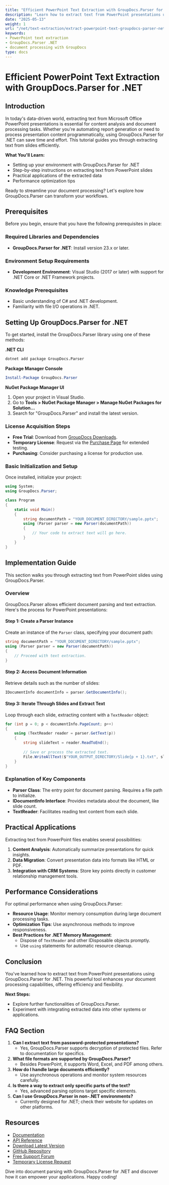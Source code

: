 ```yaml
---
title: "Efficient PowerPoint Text Extraction with GroupDocs.Parser for .NET"
description: "Learn how to extract text from PowerPoint presentations using GroupDocs.Parser for .NET. This guide covers setup, implementation, and practical applications."
date: "2025-05-13"
weight: 1
url: "/net/text-extraction/extract-powerpoint-text-groupdocs-parser-net/"
keywords:
- PowerPoint text extraction
- GroupDocs.Parser .NET
- document processing with GroupDocs
type: docs
---
```

# Efficient PowerPoint Text Extraction with GroupDocs.Parser for .NET

## Introduction
In today's data-driven world, extracting text from Microsoft Office PowerPoint presentations is essential for content analysis and document processing tasks. Whether you're automating report generation or need to process presentation content programmatically, using GroupDocs.Parser for .NET can save time and effort. This tutorial guides you through extracting text from slides efficiently.

**What You'll Learn:**
- Setting up your environment with GroupDocs.Parser for .NET
- Step-by-step instructions on extracting text from PowerPoint slides
- Practical applications of the extracted data
- Performance optimization tips

Ready to streamline your document processing? Let's explore how GroupDocs.Parser can transform your workflows.

## Prerequisites
Before you begin, ensure that you have the following prerequisites in place:

### Required Libraries and Dependencies
- **GroupDocs.Parser for .NET**: Install version 23.x or later.

### Environment Setup Requirements
- **Development Environment**: Visual Studio (2017 or later) with support for .NET Core or .NET Framework projects.

### Knowledge Prerequisites
- Basic understanding of C# and .NET development.
- Familiarity with file I/O operations in .NET.

## Setting Up GroupDocs.Parser for .NET
To get started, install the GroupDocs.Parser library using one of these methods:

**.NET CLI**
```bash
dotnet add package GroupDocs.Parser
```

**Package Manager Console**
```powershell
Install-Package GroupDocs.Parser
```

**NuGet Package Manager UI**
1. Open your project in Visual Studio.
2. Go to **Tools > NuGet Package Manager > Manage NuGet Packages for Solution...**
3. Search for "GroupDocs.Parser" and install the latest version.

### License Acquisition Steps
- **Free Trial**: Download from [GroupDocs Downloads](https://releases.groupdocs.com/parser/net/).
- **Temporary License**: Request via the [Purchase Page](https://purchase.groupdocs.com/temporary-license/) for extended testing.
- **Purchasing**: Consider purchasing a license for production use.

### Basic Initialization and Setup
Once installed, initialize your project:
```csharp
using System;
using GroupDocs.Parser;

class Program
{
    static void Main()
    {
        string documentPath = "YOUR_DOCUMENT_DIRECTORY/sample.pptx";
        using (Parser parser = new Parser(documentPath))
        {
            // Your code to extract text will go here.
        }
    }
}
```

## Implementation Guide
This section walks you through extracting text from PowerPoint slides using GroupDocs.Parser.

### Overview
GroupDocs.Parser allows efficient document parsing and text extraction. Here's the process for PowerPoint presentations:

#### Step 1: Create a Parser Instance
Create an instance of the `Parser` class, specifying your document path:
```csharp
string documentPath = "YOUR_DOCUMENT_DIRECTORY/sample.pptx";
using (Parser parser = new Parser(documentPath))
{
    // Proceed with text extraction.
}
```

#### Step 2: Access Document Information
Retrieve details such as the number of slides:
```csharp
IDocumentInfo documentInfo = parser.GetDocumentInfo();
```

#### Step 3: Iterate Through Slides and Extract Text
Loop through each slide, extracting content with a `TextReader` object:
```csharp
for (int p = 0; p < documentInfo.PageCount; p++)
{
    using (TextReader reader = parser.GetText(p))
    {
        string slideText = reader.ReadToEnd();
        
        // Save or process the extracted text.
        File.WriteAllText($"YOUR_OUTPUT_DIRECTORY/Slide{p + 1}.txt", slideText);
    }
}
```

### Explanation of Key Components
- **Parser Class**: The entry point for document parsing. Requires a file path to initialize.
- **IDocumentInfo Interface**: Provides metadata about the document, like slide count.
- **TextReader**: Facilitates reading text content from each slide.

## Practical Applications
Extracting text from PowerPoint files enables several possibilities:
1. **Content Analysis**: Automatically summarize presentations for quick insights.
2. **Data Migration**: Convert presentation data into formats like HTML or PDF.
3. **Integration with CRM Systems**: Store key points directly in customer relationship management tools.

## Performance Considerations
For optimal performance when using GroupDocs.Parser:
- **Resource Usage**: Monitor memory consumption during large document processing tasks.
- **Optimization Tips**: Use asynchronous methods to improve responsiveness.
- **Best Practices for .NET Memory Management**:
  - Dispose of `TextReader` and other IDisposable objects promptly.
  - Use `using` statements for automatic resource cleanup.

## Conclusion
You've learned how to extract text from PowerPoint presentations using GroupDocs.Parser for .NET. This powerful tool enhances your document processing capabilities, offering efficiency and flexibility.

**Next Steps:**
- Explore further functionalities of GroupDocs.Parser.
- Experiment with integrating extracted data into other systems or applications.

## FAQ Section
1. **Can I extract text from password-protected presentations?**
   - Yes, GroupDocs.Parser supports decryption of protected files. Refer to documentation for specifics.
2. **What file formats are supported by GroupDocs.Parser?**
   - Besides PowerPoint, it supports Word, Excel, and PDF among others.
3. **How do I handle large documents efficiently?**
   - Use asynchronous operations and monitor system resources carefully.
4. **Is there a way to extract only specific parts of the text?**
   - Yes, advanced parsing options target specific elements.
5. **Can I use GroupDocs.Parser in non-.NET environments?**
   - Currently designed for .NET; check their website for updates on other platforms.

## Resources
- [Documentation](https://docs.groupdocs.com/parser/net/)
- [API Reference](https://reference.groupdocs.com/parser/net)
- [Download Latest Version](https://releases.groupdocs.com/parser/net/)
- [GitHub Repository](https://github.com/groupdocs-parser/GroupDocs.Parser-for-.NET)
- [Free Support Forum](https://forum.groupdocs.com/c/parser/10)
- [Temporary License Request](https://purchase.groupdocs.com/temporary-license/) 

Dive into document parsing with GroupDocs.Parser for .NET and discover how it can empower your applications. Happy coding!

